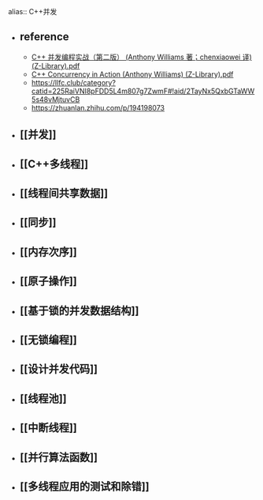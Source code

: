 alias:: C++并发

- ## reference
	- [C++ 并发编程实战（第二版） (Anthony Williams 著；chenxiaowei 译) (Z-Library).pdf](../assets/C++_并发编程实战（第二版）_(Anthony_Williams_著；chenxiaowei_译)_(Z-Library)_1698923135710_0.pdf)
	- [C++ Concurrency in Action (Anthony Williams) (Z-Library).pdf](../assets/C++_Concurrency_in_Action_(Anthony_Williams)_(Z-Library)_1698923140715_0.pdf)
	- https://llfc.club/category?catid=225RaiVNI8pFDD5L4m807g7ZwmF#!aid/2TayNx5QxbGTaWW5s48vMjtuvCB
	- https://zhuanlan.zhihu.com/p/194198073
- ## [[并发]]
- ## [[C++多线程]]
- ## [[线程间共享数据]]
- ## [[同步]]
- ## [[内存次序]]
- ## [[原子操作]]
- ## [[基于锁的并发数据结构]]
- ## [[无锁编程]]
- ## [[设计并发代码]]
- ## [[线程池]]
- ## [[中断线程]]
- ## [[并行算法函数]]
- ## [[多线程应用的测试和除错]]